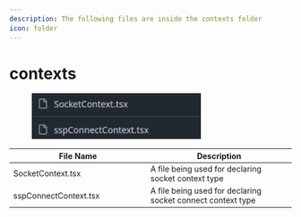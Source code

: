 ```yaml
---
description: The following files are inside the contexts folder
icon: folder
---
```


# contexts

<div align="left"><figure><img src="../../../.gitbook/assets/image (186).png" alt="" width="302"><figcaption></figcaption></figure></div>

<table><thead><tr><th width="231">File Name</th><th>Description</th></tr></thead><tbody><tr><td>SocketContext.tsx</td><td>A file being used for declaring socket context type</td></tr><tr><td>sspConnectContext.tsx</td><td>A file being used for declaring socket connect context type</td></tr></tbody></table>
